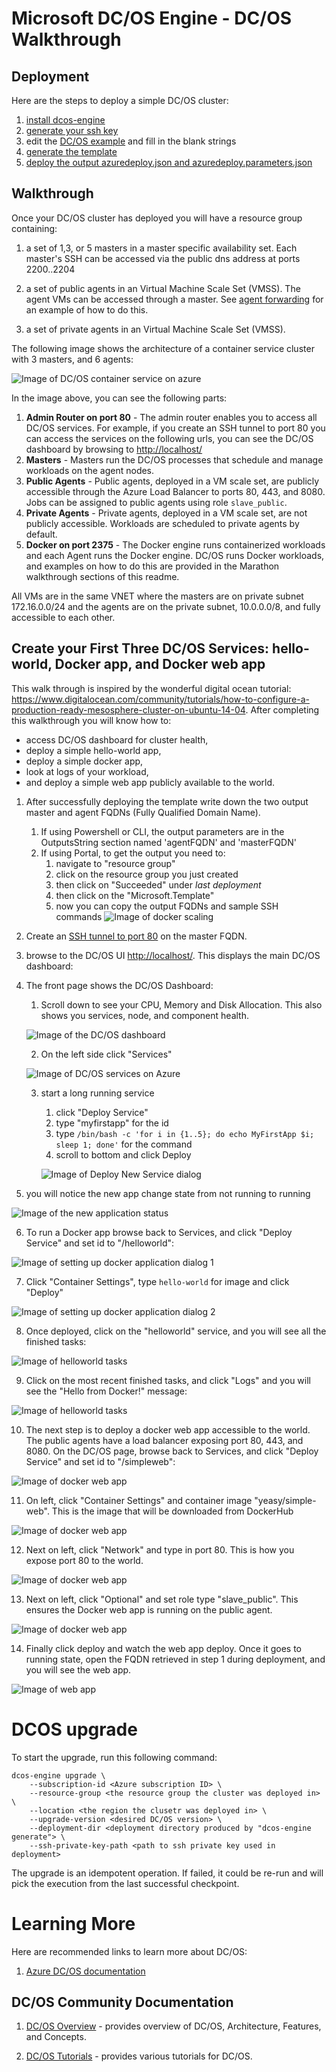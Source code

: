 # Microsoft DC/OS Engine - DC/OS Walkthrough

## Deployment

Here are the steps to deploy a simple DC/OS cluster:

1. [install dcos-engine](dcos-engine.md#downloading-and-building-dcos-engine)
2. [generate your ssh key](ssh.md#ssh-key-generation)
3. edit the [DC/OS example](../examples/dcos.json) and fill in the blank strings
4. [generate the template](dcos-engine.md#generate-templates)
5. [deploy the output azuredeploy.json and azuredeploy.parameters.json](dcos-engine.md#deploy-templates)

## Walkthrough

Once your DC/OS cluster has deployed you will have a resource group containing:

1. a set of 1,3, or 5 masters in a master specific availability set.  Each master's SSH can be accessed via the public dns address at ports 2200..2204

2. a set of public agents in an Virtual Machine Scale Set (VMSS).  The agent VMs can be accessed through a master.  See [agent forwarding](ssh.md#key-management-and-agent-forwarding-with-windows-pageant) for an example of how to do this.

3. a set of private agents in an Virtual Machine Scale Set (VMSS).

The following image shows the architecture of a container service cluster with 3 masters, and 6 agents:

![Image of DC/OS container service on azure](images/dcos.png)

In the image above, you can see the following parts:

1. **Admin Router on port 80** - The admin router enables you to access all DC/OS services.  For example, if you create an SSH tunnel to port 80 you can access the services on the following urls, you can see the DC/OS dashboard by browsing to <http://localhost/>
2. **Masters** - Masters run the DC/OS processes that schedule and manage workloads on the agent nodes.
3. **Public Agents** - Public agents, deployed in a VM scale set, are publicly accessible through the Azure Load Balancer to ports 80, 443, and 8080.  Jobs can be assigned to public agents using role `slave_public`.
4. **Private Agents** - Private agents, deployed in a VM scale set, are not publicly accessible.  Workloads are scheduled to private agents by default.
5. **Docker on port 2375** - The Docker engine runs containerized workloads and each Agent runs the Docker engine.  DC/OS runs Docker workloads, and examples on how to do this are provided in the Marathon walkthrough sections of this readme.

All VMs are in the same VNET where the masters are on private subnet 172.16.0.0/24 and the agents are on the private subnet, 10.0.0.0/8, and fully accessible to each other.

## Create your First Three DC/OS Services: hello-world, Docker app, and Docker web app

This walk through is inspired by the wonderful digital ocean tutorial: https://www.digitalocean.com/community/tutorials/how-to-configure-a-production-ready-mesosphere-cluster-on-ubuntu-14-04.  After completing this walkthrough you will know how to:
 * access DC/OS dashboard for cluster health,
 * deploy a simple hello-world app,
 * deploy a simple docker app,
 * look at logs of your workload,
 * and deploy a simple web app publicly available to the world.


 1. After successfully deploying the template write down the two output master and agent FQDNs (Fully Qualified Domain Name).
    1. If using Powershell or CLI, the output parameters are in the OutputsString section named 'agentFQDN' and 'masterFQDN'
    2. If using Portal, to get the output you need to:
        1. navigate to "resource group"
        2. click on the resource group you just created
        3. then click on "Succeeded" under *last deployment*
        4. then click on the "Microsoft.Template"
        5. now you can copy the output FQDNs and sample SSH commands
        ![Image of docker scaling](images/findingoutputs.png)

 2. Create an [SSH tunnel to port 80](ssh.md#create-port-80-tunnel-to-the-master) on the master FQDN.

 3. browse to the DC/OS UI <http://localhost/>.  This displays the main DC/OS dashboard:

 4. The front page shows the DC/OS Dashboard:
    1. Scroll down to see your CPU, Memory and Disk Allocation.  This also shows you services, node, and component health.

    ![Image of the DC/OS dashboard](images/dcosdashboard.png)

    2. On the left side click "Services"

    ![Image of DC/OS services on Azure](images/dcosservices.png)

    3. start a long running service
        1. click "Deploy Service"
        2. type "myfirstapp" for the id
        3. type `/bin/bash -c 'for i in {1..5}; do echo MyFirstApp $i; sleep 1; done'` for the command
        4. scroll to bottom and click Deploy

        ![Image of Deploy New Service dialog](images/deployfirstapp.png)

  5. you will notice the new app change state from not running to running

  ![Image of the new application status](images/dcos-newapp-status.png)

  6. To run a Docker app browse back to Services, and click "Deploy Service" and set id to "/helloworld":

  ![Image of setting up docker application dialog 1](images/dcos-docker-helloworld1.png)

  7. Click "Container Settings", type `hello-world` for image and click "Deploy"

  ![Image of setting up docker application dialog 2](images/dcos-docker-helloworld2.png)

  8. Once deployed, click on the "helloworld" service, and you will see all the finished tasks:

  ![Image of helloworld tasks](images/dcos-docker-helloworld-tasks.png)

  9. Click on the most recent finished tasks, and click "Logs" and you will see the "Hello from Docker!" message:

  ![Image of helloworld tasks](images/dcos-docker-helloworld-logs.png)

  10. The next step is to deploy a docker web app accessible to the world.  The public agents have a load balancer exposing port 80, 443, and 8080.  On the DC/OS page, browse back to Services, and click "Deploy Service" and set id to "/simpleweb":

  ![Image of docker web app](images/dcos-simpleweb1.png)

  11. On left, click "Container Settings" and container image "yeasy/simple-web".  This is the image that will be downloaded from DockerHub

  ![Image of docker web app](images/dcos-simpleweb2.png)

  12. Next on left, click "Network" and type in port 80.  This is how you expose port 80 to the world.

  ![Image of docker web app](images/dcos-simpleweb3.png)

  13. Next on left, click "Optional" and set role type "slave_public".  This ensures the Docker web app is running on the public agent.

  ![Image of docker web app](images/dcos-simpleweb4.png)

  14. Finally click deploy and watch the web app deploy.  Once it goes to running state, open the FQDN retrieved in step 1 during deployment, and you will see the web app.

  ![Image of web app](images/simpleweb.png)

# DCOS upgrade

To start the upgrade, run this following command:
```
dcos-engine upgrade \
    --subscription-id <Azure subscription ID> \
    --resource-group <the resource group the cluster was deployed in> \
    --location <the region the clusetr was deployed in> \
    --upgrade-version <desired DC/OS version> \
    --deployment-dir <deployment directory produced by "dcos-engine generate"> \
    --ssh-private-key-path <path to ssh private key used in deployment>
```
The upgrade is an idempotent operation. If failed, it could be re-run and will pick the execution from the last successful checkpoint.

# Learning More

Here are recommended links to learn more about DC/OS:

1. [Azure DC/OS documentation](https://azure.microsoft.com/en-us/documentation/services/container-service/)

## DC/OS Community Documentation

1. [DC/OS Overview](https://dcos.io/docs/1.8/overview/) - provides overview of DC/OS, Architecture, Features, and Concepts.

2. [DC/OS Tutorials](https://docs.mesosphere.com/1.8/usage/tutorials/) - provides various tutorials for DC/OS.
